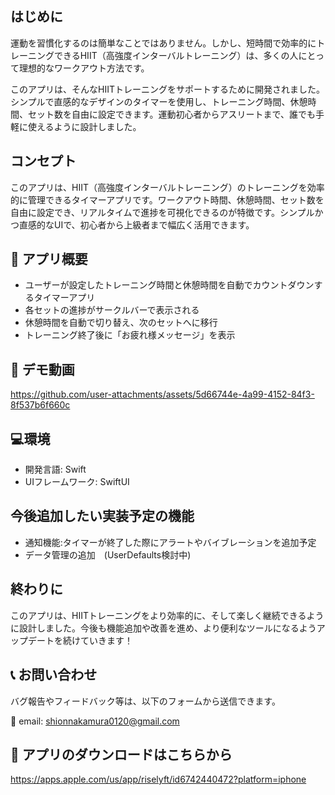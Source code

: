 はじめに
--
運動を習慣化するのは簡単なことではありません。しかし、短時間で効率的にトレーニングできるHIIT（高強度インターバルトレーニング）は、多くの人にとって理想的なワークアウト方法です。

このアプリは、そんなHIITトレーニングをサポートするために開発されました。シンプルで直感的なデザインのタイマーを使用し、トレーニング時間、休憩時間、セット数を自由に設定できます。運動初心者からアスリートまで、誰でも手軽に使えるように設計しました。

コンセプト
--
このアプリは、HIIT（高強度インターバルトレーニング）のトレーニングを効率的に管理できるタイマーアプリです。ワークアウト時間、休憩時間、セット数を自由に設定でき、リアルタイムで進捗を可視化できるのが特徴です。シンプルかつ直感的なUIで、初心者から上級者まで幅広く活用できます。

📲 アプリ概要
--
- ユーザーが設定したトレーニング時間と休憩時間を自動でカウントダウンするタイマーアプリ
- 各セットの進捗がサークルバーで表示される
- 休憩時間を自動で切り替え、次のセットへに移行
- トレーニング終了後に「お疲れ様メッセージ」を表示

🎥 デモ動画
--





https://github.com/user-attachments/assets/5d66744e-4a99-4152-84f3-8f537b6f660c




💻環境
--
- 開発言語: Swift
- UIフレームワーク: SwiftUI


今後追加したい実装予定の機能
--
- 通知機能:タイマーが終了した際にアラートやバイブレーションを追加予定
- データ管理の追加　(UserDefaults検討中)

終わりに
--
このアプリは、HIITトレーニングをより効率的に、そして楽しく継続できるように設計しました。今後も機能追加や改善を進め、より便利なツールになるようアップデートを続けていきます！

📞 お問い合わせ
--
バグ報告やフィードバック等は、以下のフォームから送信できます。

📩 email: shionnakamura0120@gmail.com

📲 アプリのダウンロードはこちらから
--
https://apps.apple.com/us/app/riselyft/id6742440472?platform=iphone

